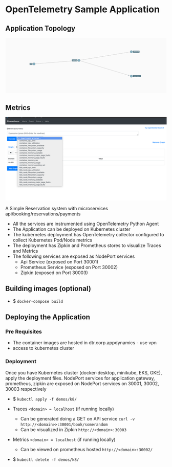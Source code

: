 # OpenTelemetry Sample Application

## Application Topology
![Application](docs/sample-traces.png)

## Metrics
![K8 Metrics](docs/sample-metrics.png)


A Simple Reservation system with microservices api/booking/reservations/payments

- All the services are instrumented using OpenTelemetry Python Agent
- The Application can be deployed on Kubernetes cluster 
- The kubernetes deployment has OpenTelemetry collector configured to collect Kubernetes Pod/Node 
  metrics 
- The deployment has Zipkin and Prometheus stores to visualize Traces and Metrics
- The following services are exposed as NodePort services
  - Api Service (exposed on Port 30001)
  - Prometheus Service (exposed on Port 30002) 
  - Zipkin (exposed on Port 30003)  

## Building images (optional)
- $ `docker-compose build`

## Deploying the Application 

### Pre Requisites

- The container images are hosted in dtr.corp.appdynamics - use vpn
- access to kubernetes cluster

### Deployment

Once you have Kubernetes cluster (docker-desktop, minikube, EKS, GKE), apply the deployment files.
NodePort services for application gateway, prometheus, zipkin are exposed on NodePort services on 
30001, 30002, 30003 respectively 

- $ `kubectl apply -f demos/k8/`

-  Traces `<domain> = localhost` (if running locally)
   - Can be generated doing a GET on API service  `curl -v http://<domain>>:30001/book/somerandom`
   - Can be visualized in Zipkin `http://<domain>:30003` 
-  Metrics `<domain> = localhost` (if running locally)
   - Can be viewed on prometheus hosted `http://<domain>:30002/`

- $ `kubectl delete -f demos/k8/`



